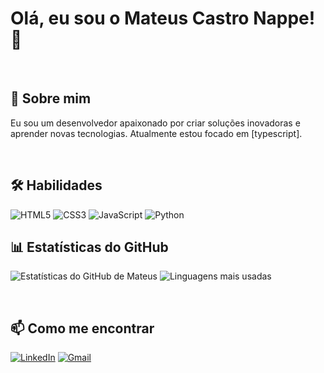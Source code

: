 # Olá, eu sou o Mateus Castro Nappe! 👋

<br>

## 🚀 Sobre mim
Eu sou um desenvolvedor apaixonado por criar soluções inovadoras e aprender novas tecnologias. Atualmente estou focado em [typescript].

<br>

## 🛠️ Habilidades
![HTML5](https://img.shields.io/badge/HTML5-E34F26?style=for-the-badge&logo=html5&logoColor=white)
![CSS3](https://img.shields.io/badge/CSS3-1572B6?style=for-the-badge&logo=css3&logoColor=white)
![JavaScript](https://img.shields.io/badge/JavaScript-F7DF1E?style=for-the-badge&logo=javascript&logoColor=black)
![Python](https://img.shields.io/badge/Python-3776AB?style=for-the-badge&logo=python&logoColor=white)
<br>

## 📊 Estatísticas do GitHub
![Estatísticas do GitHub de Mateus](https://github-readme-stats.vercel.app/api?username=mateuscastronappe&show_icons=true&theme=radical&hide_border=true&count_private=true)
![Linguagens mais usadas](https://github-readme-stats.vercel.app/api/top-langs/?username=mateuscastronappe&layout=compact&theme=radical&hide_border=true)

<br>

## 📫 Como me encontrar
[![LinkedIn](https://img.shields.io/badge/LinkedIn-0077B5?style=for-the-badge&logo=linkedin&logoColor=white)](https://www.linkedin.com/in/mateus-castro-0a43b82b3/)
[![Gmail](https://img.shields.io/badge/Gmail-D14836?style=for-the-badge&logo=gmail&logoColor=white)](mailto:mateusdecastronappe@gmail.com)
